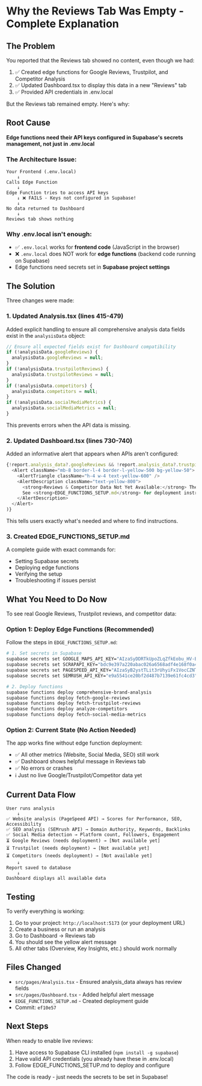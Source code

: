 # Why the Reviews Tab Was Empty - Complete Explanation

## The Problem

You reported that the Reviews tab showed no content, even though we had:
1. ✅ Created edge functions for Google Reviews, Trustpilot, and Competitor Analysis
2. ✅ Updated Dashboard.tsx to display this data in a new "Reviews" tab
3. ✅ Provided API credentials in .env.local

But the Reviews tab remained empty. Here's why:

## Root Cause

**Edge functions need their API keys configured in Supabase's secrets management, not just in .env.local**

### The Architecture Issue:

```
Your Frontend (.env.local)
    ↓
Calls Edge Function
    ↓
Edge Function tries to access API keys
    ↓ ❌ FAILS - Keys not configured in Supabase!
    ↓
No data returned to Dashboard
    ↓
Reviews tab shows nothing
```

### Why .env.local isn't enough:

- ✅ `.env.local` works for **frontend code** (JavaScript in the browser)
- ❌ `.env.local` does NOT work for **edge functions** (backend code running on Supabase)
- Edge functions need secrets set in **Supabase project settings**

## The Solution

Three changes were made:

### 1. Updated Analysis.tsx (lines 415-479)
Added explicit handling to ensure all comprehensive analysis data fields exist in the `analysisData` object:

```typescript
// Ensure all expected fields exist for Dashboard compatibility
if (!analysisData.googleReviews) {
  analysisData.googleReviews = null;
}
if (!analysisData.trustpilotReviews) {
  analysisData.trustpilotReviews = null;
}
if (!analysisData.competitors) {
  analysisData.competitors = null;
}
if (!analysisData.socialMediaMetrics) {
  analysisData.socialMediaMetrics = null;
}
```

This prevents errors when the API data is missing.

### 2. Updated Dashboard.tsx (lines 730-740)
Added an informative alert that appears when APIs aren't configured:

```typescript
{!report.analysis_data?.googleReviews && !report.analysis_data?.trustpilotReviews && !report.analysis_data?.competitors && (
  <Alert className="mb-8 border-l-4 border-l-yellow-500 bg-yellow-50">
    <AlertTriangle className="h-4 w-4 text-yellow-600" />
    <AlertDescription className="text-yellow-800">
      <strong>Reviews & Competitor Data Not Yet Available:</strong> The Review APIs need to be deployed to Supabase with proper credentials.
      See <strong>EDGE_FUNCTIONS_SETUP.md</strong> for deployment instructions.
    </AlertDescription>
  </Alert>
)}
```

This tells users exactly what's needed and where to find instructions.

### 3. Created EDGE_FUNCTIONS_SETUP.md
A complete guide with exact commands for:
- Setting Supabase secrets
- Deploying edge functions
- Verifying the setup
- Troubleshooting if issues persist

## What You Need to Do Now

To see real Google Reviews, Trustpilot reviews, and competitor data:

### Option 1: Deploy Edge Functions (Recommended)

Follow the steps in `EDGE_FUNCTIONS_SETUP.md`:

```bash
# 1. Set secrets in Supabase
supabase secrets set GOOGLE_MAPS_API_KEY="AIzaSyDDRTkUpoZLqZfkEobu_HV-B_efTEwYg0c"
supabase secrets set SCRAPAPI_KEY="bdc9e397a220abac026a6568adf4e168f0a4ea6f220fc16ed152da93e38277d2"
supabase secrets set PAGESPEED_API_KEY="AIzaSyB2ystTLit3rUhyiFx1VocCZNTbhDeWEEk"
supabase secrets set SEMRUSH_API_KEY="e9a5541ce20bf2d487b7139e61fc4cd3"

# 2. Deploy functions
supabase functions deploy comprehensive-brand-analysis
supabase functions deploy fetch-google-reviews
supabase functions deploy fetch-trustpilot-reviews
supabase functions deploy analyze-competitors
supabase functions deploy fetch-social-media-metrics
```

### Option 2: Current State (No Action Needed)

The app works fine without edge function deployment:
- ✅ All other metrics (Website, Social Media, SEO) still work
- ✅ Dashboard shows helpful message in Reviews tab
- ✅ No errors or crashes
- ℹ️ Just no live Google/Trustpilot/Competitor data yet

## Current Data Flow

```
User runs analysis
    ↓
✅ Website analysis (PageSpeed API) → Scores for Performance, SEO, Accessibility
✅ SEO analysis (SEMrush API) → Domain Authority, Keywords, Backlinks
✅ Social Media detection → Platform count, Followers, Engagement
⏳ Google Reviews (needs deployment) → [Not available yet]
⏳ Trustpilot (needs deployment) → [Not available yet]
⏳ Competitors (needs deployment) → [Not available yet]
    ↓
Report saved to database
    ↓
Dashboard displays all available data
```

## Testing

To verify everything is working:

1. Go to your project: `http://localhost:5173` (or your deployment URL)
2. Create a business or run an analysis
3. Go to Dashboard → Reviews tab
4. You should see the yellow alert message
5. All other tabs (Overview, Key Insights, etc.) should work normally

## Files Changed

- `src/pages/Analysis.tsx` - Ensured analysis_data always has review fields
- `src/pages/Dashboard.tsx` - Added helpful alert message
- `EDGE_FUNCTIONS_SETUP.md` - Created deployment guide
- Commit: `ef10e57`

## Next Steps

When ready to enable live reviews:

1. Have access to Supabase CLI installed (`npm install -g supabase`)
2. Have valid API credentials (you already have these in .env.local)
3. Follow EDGE_FUNCTIONS_SETUP.md to deploy and configure

The code is ready - just needs the secrets to be set in Supabase!
